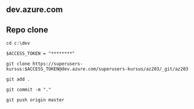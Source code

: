 ## dev.azure.com 


## Repo clone

```
cd c:\dev

$ACCESS_TOKEN = "********"

git clone https://superusers-kursus:$ACCESS_TOKEN@dev.azure.com/superusers-kursus/az203/_git/az203

git add .

git commit -m "."

git push origin master 

```

